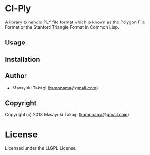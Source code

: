 # Cl-Ply

A library to handle PLY file format which is known as the Polygon File Format or the Stanford Triangle Format in Common Lisp.

## Usage

## Installation

## Author

* Masayuki Takagi (kamonama@gmail.com)

## Copyright

Copyright (c) 2013 Masayuki Takagi (kamonama@gmail.com)

# License

Licensed under the LLGPL License.

